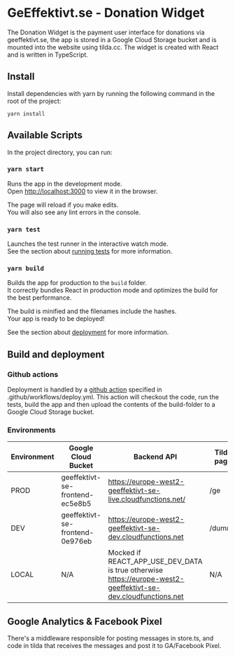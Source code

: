 # GeEffektivt.se - Donation Widget

The Donation Widget is the payment user interface for donations via geeffektivt.se, the app is stored in a Google Cloud Storage bucket and is mounted into the website using tilda.cc. The widget is created with React and is written in TypeScript.

## Install

Install dependencies with yarn by running the following command in the root of the project:

```
yarn install
```

## Available Scripts

In the project directory, you can run:

### `yarn start`

Runs the app in the development mode.<br />
Open [http://localhost:3000](http://localhost:3000) to view it in the browser.

The page will reload if you make edits.<br />
You will also see any lint errors in the console.

### `yarn test`

Launches the test runner in the interactive watch mode.<br />
See the section about [running tests](https://facebook.github.io/create-react-app/docs/running-tests) for more information.

### `yarn build`

Builds the app for production to the `build` folder.<br />
It correctly bundles React in production mode and optimizes the build for the best performance.

The build is minified and the filenames include the hashes.<br />
Your app is ready to be deployed!

See the section about [deployment](https://facebook.github.io/create-react-app/docs/deployment) for more information.

## Build and deployment

### Github actions

Deployment is handled by a [github action](https://github.com/features/actions) specified in .github/workflows/deploy.yml.
This action will checkout the code, run the tests, build the app and then upload the contents of the build-folder to a Google Cloud Storage bucket.

### Environments

| Environment | Google Cloud Bucket             | Backend API                                                                                                   | Tilda page | Deploy trigger          |
| ----------- | ------------------------------- | ------------------------------------------------------------------------------------------------------------- | ---------- | ----------------------- |
| PROD        | geeffektivt-se-frontend-ec5e8b5 | https://europe-west2-geeffektivt-se-live.cloudfunctions.net/                                                  | /ge        | Push to **main** branch |
| DEV         | geeffektivt-se-frontend-0e976eb | https://europe-west2-geeffektivt-se-dev.cloudfunctions.net                                                    | /dummy     | Push to **dev** branch  |
| LOCAL       | N/A                             | Mocked if REACT_APP_USE_DEV_DATA is true otherwise https://europe-west2-geeffektivt-se-dev.cloudfunctions.net | N/A        | N/A                     |

## Google Analytics & Facebook Pixel

There's a middleware responsible for posting messages in store.ts, and code in tilda that receives the messages and post it to GA/Facebook Pixel.
